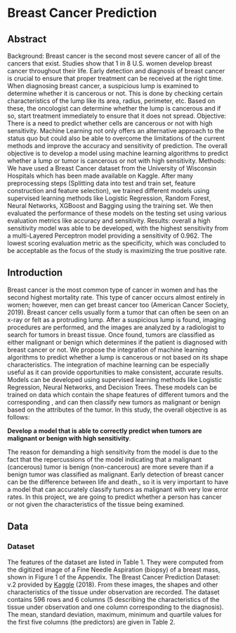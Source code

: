 # Breast Cancer Prediction

## Abstract
Background: Breast cancer is the second most severe cancer of all of the cancers that exist. Studies show that 1 in 8 U.S. women develop breast cancer throughout their life. Early detection and diagnosis of breast cancer is crucial to ensure that proper treatment can be received at the right time. When diagnosing breast cancer, a suspicious lump is examined to determine whether it is cancerous or not. This is done by checking certain characteristics of the lump like its area, radius, perimeter, etc. Based on these, the oncologist can determine whether the lump is cancerous and if so, start treatment immediately to ensure that it does not spread. Objective: There is a need to predict whether cells are cancerous or not with high sensitivity. Machine Learning not only offers an alternative approach to the status quo but could also be able to overcome the limitations of the current methods and improve the accuracy and sensitivity of prediction. The overall objective is to develop a model using machine learning algorithms to predict whether a lump or tumor is cancerous or not with high sensitivity. Methods: We have used a Breast Cancer dataset from the University of Wisconsin Hospitals which has been made available on Kaggle. After many preprocessing steps (Splitting data into test and train set, feature construction and feature selection), we trained different models using supervised learning methods like Logistic Regression, Random Forest, Neural Networks, XGBoost and Bagging using the training set. We then evaluated the performance of these models on the testing set using various evaluation metrics like accuracy and sensitivity. Results: overall a high sensitivity model was able to be developed, with the highest sensitivity from a multi-Layered Perceptron model providing a sensitivity of 0.962. The lowest scoring evaluation metric as the specificity, which was concluded to be acceptable as the focus of the study is maximizing the true positive rate.

## Introduction
Breast cancer is the most common type of cancer in women and has the second highest mortality rate. This type of cancer occurs almost entirely in women; however, men can get breast cancer too (American Cancer Society, 2019). Breast cancer cells usually form a tumor that can often be seen on an x-ray or felt as a protruding lump. After a suspicious lump is found, imaging procedures are performed, and the images are analyzed by a radiologist to search for tumors in breast tissue. Once found, tumors are classified as either malignant or benign which determines if the patient is diagnosed with breast cancer or not. We propose the integration of machine learning algorithms to predict whether a lump is cancerous or not based on its shape characteristics. The integration of machine learning can be especially useful as it can provide opportunities to make consistent, accurate results. Models can be developed using supervised learning methods like Logistic Regression, Neural Networks, and Decision Trees. These models can be trained on data which contain the shape features of different tumors and the corresponding , and can then classify new tumors as malignant or benign based on the attributes of the tumor. In this study, the overall objective is as follows:

**Develop a model that is able to correctly predict when tumors are malignant or benign with high sensitivity**.

The reason for demanding a high sensitivity from the model is due to the fact that the repercussions of the model indicating that a malignant (cancerous) tumor is benign (non-cancerous) are more severe than if a benign tumor was classified as malignant. Early detection of breast cancer can be the difference between life and death., so it is very important to have a model that can accurately classify tumors as malignant with very low error rates. In this project, we are going to predict whether a person has cancer or not given the characteristics of the tissue being examined.

## Data
### Dataset
The features of the dataset are listed in Table 1. They were computed from the digitized image of a Fine Needle Aspiration (biopsy) of a breast mass, shown in Figure 1 of the Appendix. The Breast Cancer Prediction Dataset: v.2 provided by [Kaggle](https://www.kaggle.com/merishnasuwal/breast-cancer-prediction-dataset) (2018). From these images, the shapes and other characteristics of the tissue under observation are recorded. The dataset contains 596 rows and 6 columns (5 describing the characteristics of the tissue under observation and one column corresponding to the diagnosis). The mean, standard deviation, maximum, minimum and quartile values for the first five columns (the predictors) are given in Table 2.
